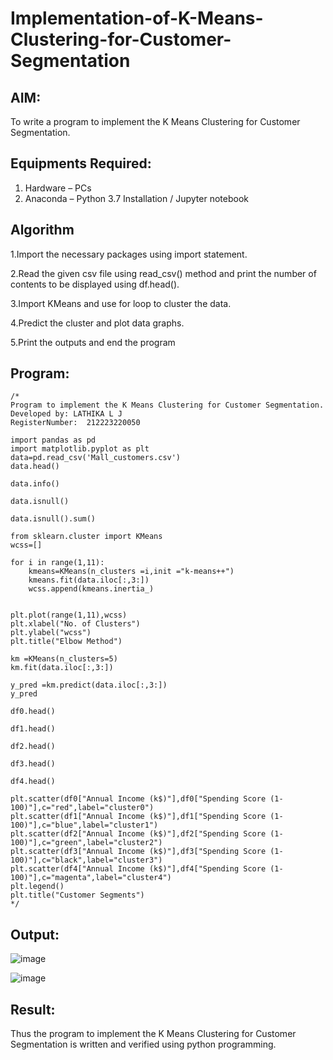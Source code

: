 # Implementation-of-K-Means-Clustering-for-Customer-Segmentation

## AIM:
To write a program to implement the K Means Clustering for Customer Segmentation.

## Equipments Required:
1. Hardware – PCs
2. Anaconda – Python 3.7 Installation / Jupyter notebook

## Algorithm
1.Import the necessary packages using import statement.

2.Read the given csv file using read_csv() method and print the number of contents to be displayed using df.head().

3.Import KMeans and use for loop to cluster the data.

4.Predict the cluster and plot data graphs.

5.Print the outputs and end the program

## Program:
```
/*
Program to implement the K Means Clustering for Customer Segmentation.
Developed by: LATHIKA L J
RegisterNumber:  212223220050

import pandas as pd
import matplotlib.pyplot as plt
data=pd.read_csv('Mall_customers.csv')
data.head()

data.info()

data.isnull()

data.isnull().sum()

from sklearn.cluster import KMeans
wcss=[]

for i in range(1,11):
    kmeans=KMeans(n_clusters =i,init ="k-means++")
    kmeans.fit(data.iloc[:,3:])
    wcss.append(kmeans.inertia_)


plt.plot(range(1,11),wcss)
plt.xlabel("No. of Clusters")
plt.ylabel("wcss")
plt.title("Elbow Method")

km =KMeans(n_clusters=5)
km.fit(data.iloc[:,3:])

y_pred =km.predict(data.iloc[:,3:])
y_pred

df0.head()

df1.head()

df2.head()

df3.head()

df4.head()

plt.scatter(df0["Annual Income (k$)"],df0["Spending Score (1-100)"],c="red",label="cluster0")
plt.scatter(df1["Annual Income (k$)"],df1["Spending Score (1-100)"],c="blue",label="cluster1")
plt.scatter(df2["Annual Income (k$)"],df2["Spending Score (1-100)"],c="green",label="cluster2")
plt.scatter(df3["Annual Income (k$)"],df3["Spending Score (1-100)"],c="black",label="cluster3")
plt.scatter(df4["Annual Income (k$)"],df4["Spending Score (1-100)"],c="magenta",label="cluster4")
plt.legend()
plt.title("Customer Segments")
*/
```

## Output:
![image](https://github.com/user-attachments/assets/bee8f44b-5f6b-4d52-9a2c-7f501699fc42)

![image](https://github.com/user-attachments/assets/ff9f0066-ba60-4fae-a683-6403d787189c)

## Result:
Thus the program to implement the K Means Clustering for Customer Segmentation is written and verified using python programming.
